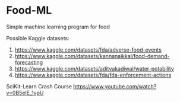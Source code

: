 # Food-ML
Simple machine learning program for food

Possible Kaggle datasets:
1. https://www.kaggle.com/datasets/fda/adverse-food-events
2. https://www.kaggle.com/datasets/kannanaikkal/food-demand-forecasting
3. https://www.kaggle.com/datasets/adityakadiwal/water-potability
4. https://www.kaggle.com/datasets/fda/fda-enforcement-actions

SciKit-Learn Crash Course
https://www.youtube.com/watch?v=0B5eIE_1vpU
